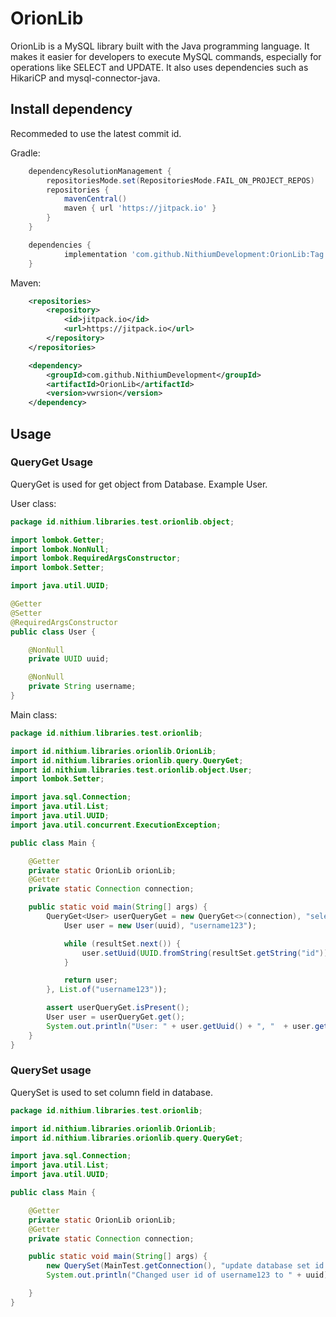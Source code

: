 # OrionLib
OrionLib is a MySQL library built with the Java programming language. It makes it easier for developers to execute MySQL commands, especially for operations like SELECT and UPDATE. It also uses dependencies such as HikariCP and mysql-connector-java.

## Install dependency
Recommeded to use the latest commit id.

Gradle:
```gradle
	dependencyResolutionManagement {
		repositoriesMode.set(RepositoriesMode.FAIL_ON_PROJECT_REPOS)
		repositories {
			mavenCentral()
			maven { url 'https://jitpack.io' }
		}
	}
```
```gradle
	dependencies {
	        implementation 'com.github.NithiumDevelopment:OrionLib:Tag'
	}
```
Maven:
```xml
	<repositories>
		<repository>
		    <id>jitpack.io</id>
		    <url>https://jitpack.io</url>
		</repository>
	</repositories>
```
```xml
	<dependency>
	    <groupId>com.github.NithiumDevelopment</groupId>
	    <artifactId>OrionLib</artifactId>
	    <version>vwrsion</version>
	</dependency>
```

## Usage
### QueryGet Usage
QueryGet is used for get object from Database.
Example User.

User class:
```java
package id.nithium.libraries.test.orionlib.object;

import lombok.Getter;
import lombok.NonNull;
import lombok.RequiredArgsConstructor;
import lombok.Setter;

import java.util.UUID;

@Getter
@Setter
@RequiredArgsConstructor
public class User {

    @NonNull
    private UUID uuid;

    @NonNull
    private String username;
}
```
Main class:
```java
package id.nithium.libraries.test.orionlib;

import id.nithium.libraries.orionlib.OrionLib;
import id.nithium.libraries.orionlib.query.QueryGet;
import id.nithium.libraries.test.orionlib.object.User;
import lombok.Setter;

import java.sql.Connection;
import java.util.List;
import java.util.UUID;
import java.util.concurrent.ExecutionException;

public class Main {

    @Getter
    private static OrionLib orionLib;
    @Getter
    private static Connection connection;

    public static void main(String[] args) {
        QueryGet<User> userQueryGet = new QueryGet<>(connection), "select id from database where username = ?", resultSet -> {
            User user = new User(uuid), "username123");

            while (resultSet.next()) {
                user.setUuid(UUID.fromString(resultSet.getString("id")));
            }

            return user;
        }, List.of("username123"));

        assert userQueryGet.isPresent();
        User user = userQueryGet.get();
        System.out.println("User: " + user.getUuid() + ", "  + user.getUsername());
    }
}
```
### QuerySet usage
QuerySet is used to set column field in database.
```java
package id.nithium.libraries.test.orionlib;

import id.nithium.libraries.orionlib.OrionLib;
import id.nithium.libraries.orionlib.query.QueryGet;

import java.sql.Connection;
import java.util.List;
import java.util.UUID;

public class Main {

    @Getter
    private static OrionLib orionLib;
    @Getter
    private static Connection connection;

    public static void main(String[] args) {
        new QuerySet(MainTest.getConnection(), "update database set id = ? where username = ?", List.of(uuid.toString(), "username123"));
        System.out.println("Changed user id of username123 to " + uuid);

    }
}
```
